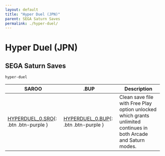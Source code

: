 ```yaml
---
layout: default
title: "Hyper Duel (JPN)"
parent: SEGA Saturn Saves
permalink: ./hyper-duel/
---
```

# Hyper Duel (JPN)

## SEGA Saturn Saves

`hyper-duel`

| SAROO | .BUP | Description |
|------|----------|-------------|
| [HYPERDUEL_0.SRO](HYPERDUEL_0.SRO){: .btn .btn-purple } | [HYPERDUEL_0.BUP](HYPERDUEL_0.BUP){: .btn .btn-purple } | Clean save file with Free Play option unlocked which grants unlimited continues in both Arcade and Saturn modes. |

